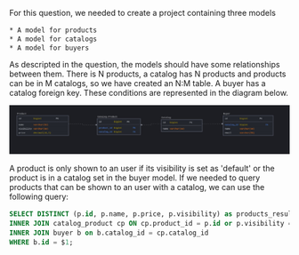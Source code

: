 For this question, we needed to create a project containing three models

    * A model for products
    * A model for catalogs
    * A model for buyers

 As descripted in the question, the models should have some relationships between them. There is N products, a catalog has N products and products can be in M catalogs, so we have created an N:M table. A buyer has a catalog foreign key. These conditions are represented in the diagram below.

![Relationships](https://raw.githubusercontent.com/lopes05/projectwastenot_challenge/master/question2/db_modeling.jpeg)
    
A product is only shown to an user if its visibility is set as 'default' or the product is in a catalog set in the buyer model.
If we needed to query products that can be shown to an user with a catalog, we can use the following query:

```sql
SELECT DISTINCT (p.id, p.name, p.price, p.visibility) as products_result FROM product p
INNER JOIN catalog_product cp ON cp.product_id = p.id or p.visibility = 'default'
INNER JOIN buyer b on b.catalog_id = cp.catalog_id
WHERE b.id = $1;
```

